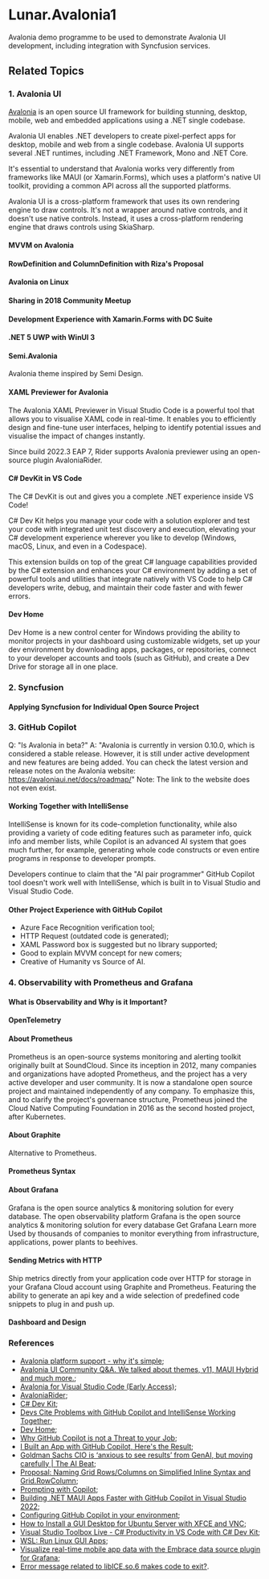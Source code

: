 # Lunar.Avalonia1
Avalonia demo programme to be used to demonstrate Avalonia UI development, including integration with Syncfusion services.

## Related Topics

### 1. Avalonia UI
[Avalonia](https://avaloniaui.net/) is an open source UI framework for building stunning, desktop, mobile, web and embedded applications using a .NET single codebase.

Avalonia UI enables .NET developers to create pixel-perfect apps for desktop, mobile and web from a single codebase. Avalonia UI supports several .NET runtimes, including .NET Framework, Mono and .NET Core.

It's essential to understand that Avalonia works very differently from frameworks like MAUI (or Xamarin.Forms), which uses a platform's native UI toolkit, providing a common API across all the supported platforms.

Avalonia UI is a cross-platform framework that uses its own rendering engine to draw controls. It's not a wrapper around native controls, and it doesn't use native controls. Instead, it uses a cross-platform rendering engine that draws controls using SkiaSharp.

#### MVVM on Avalonia

#### RowDefinition and ColumnDefinition with Riza's Proposal

#### Avalonia on Linux

#### Sharing in 2018 Community Meetup

#### Development Experience with Xamarin.Forms with DC Suite

#### .NET 5 UWP with WinUI 3

#### Semi.Avalonia
Avalonia theme inspired by Semi Design. 

#### XAML Previewer for Avalonia
The Avalonia XAML Previewer in Visual Studio Code is a powerful tool that allows you to visualise XAML code in real-time. It enables you to efficiently design and fine-tune user interfaces, helping to identify potential issues and visualise the impact of changes instantly.

Since build 2022.3 EAP 7, Rider supports Avalonia previewer using an open-source plugin AvaloniaRider.

#### C# DevKit in VS Code
The C# DevKit is out and gives you a complete .NET experience inside VS Code!

C# Dev Kit helps you manage your code with a solution explorer and test your code with integrated unit test discovery and execution, elevating your C# development experience wherever you like to develop (Windows, macOS, Linux, and even in a Codespace).

This extension builds on top of the great C# language capabilities provided by the C# extension and enhances your C# environment by adding a set of powerful tools and utilities that integrate natively with VS Code to help C# developers write, debug, and maintain their code faster and with fewer errors.

#### Dev Home
Dev Home is a new control center for Windows providing the ability to monitor projects in your dashboard using customizable widgets, set up your dev environment by downloading apps, packages, or repositories, connect to your developer accounts and tools (such as GitHub), and create a Dev Drive for storage all in one place.

### 2. Syncfusion

#### Applying Syncfusion for Individual Open Source Project

### 3. GitHub Copilot

Q: "Is Avalonia in beta?"
A: "Avalonia is currently in version 0.10.0, which is considered a stable release. However, it is still under active development and new features are being added. You can check the latest version and release notes on the Avalonia website: https://avaloniaui.net/docs/roadmap/"
Note: The link to the website does not even exist.

#### Working Together with IntelliSense
IntelliSense is known for its code-completion functionality, while also providing a variety of code editing features such as parameter info, quick info and member lists, while Copilot is an advanced AI system that goes much further, for example, generating whole code constructs or even entire programs in response to developer prompts.

Developers continue to claim that the "AI pair programmer" GitHub Copilot tool doesn't work well with IntelliSense, which is built in to Visual Studio and Visual Studio Code.

#### Other Project Experience with GitHub Copilot
- Azure Face Recognition verification tool;
- HTTP Request (outdated code is generated);
- XAML Password box is suggested but no library supported;
- Good to explain MVVM concept for new comers;
- Creative of Humanity vs Source of AI.

### 4. Observability with Prometheus and Grafana

#### What is Observability and Why is it Important?

#### OpenTelemetry

#### About Prometheus

Prometheus is an open-source systems monitoring and alerting toolkit originally built at SoundCloud. Since its inception in 2012, many companies and organizations have adopted Prometheus, and the project has a very active developer and user community. It is now a standalone open source project and maintained independently of any company. To emphasize this, and to clarify the project's governance structure, Prometheus joined the Cloud Native Computing Foundation in 2016 as the second hosted project, after Kubernetes.

#### About Graphite
Alternative to Prometheus.

#### Prometheus Syntax

#### About Grafana

Grafana is the open source analytics & monitoring solution for every database. The open observability platform Grafana is the open source analytics & monitoring solution for every database Get Grafana Learn more Used by thousands of companies to monitor everything from infrastructure, applications, power plants to beehives.

#### Sending Metrics with HTTP
Ship metrics directly from your application code over HTTP for storage in your Grafana Cloud account using Graphite and Prometheus. Featuring the ability to generate an api key and a wide selection of predefined code snippets to plug in and push up.

#### Dashboard and Design

### References

- [Avalonia platform support - why it's simple](https://dev.to/avalonia/avalonia-platform-support-why-its-simple-cjd);
- [Avalonia UI Community Q&A. We talked about themes, v11, MAUI Hybrid and much more.](https://www.reddit.com/r/dotnet/comments/138zcao/avalonia_ui_community_qa_we_talked_about_themes/);
- [Avalonia for Visual Studio Code (Early Access)](https://avaloniaui.net/Blog/avalonia-for-visual-studio-code-early-access,e2464208-4482-4dd1-bd60-fd11c98983dc);
- [AvaloniaRider](https://plugins.jetbrains.com/plugin/14839-avaloniarider/);
- [C# Dev Kit](https://marketplace.visualstudio.com/items?itemName=ms-dotnettools.csdevkit);
- [Devs Cite Problems with GitHub Copilot and IntelliSense Working Together](https://visualstudiomagazine.com/articles/2023/02/17/copilot-intellisense.aspx);
- [Dev Home](https://learn.microsoft.com/en-us/windows/dev-home/);
- [Why GitHub Copilot is not a Threat to your Job](https://blog.devgenius.io/why-github-copilot-is-not-a-treat-for-your-job-cd7f5fae9ff9);
- [I Built an App with GitHub Copilot, Here's the Result](https://www.linkedin.com/pulse/i-built-app-github-copilot-heres-result-simona-winnekes/);
- [Goldman Sachs CIO is ‘anxious to see results’ from GenAI, but moving carefully | The AI Beat](https://venturebeat.com/ai/goldman-sachs-cio-is-anxious-to-see-results-from-genai-but-moving-carefully-the-ai-beat/);
- [Proposal: Naming Grid Rows/Columns on Simplified Inline Syntax and Grid.RowColumn](https://github.com/microsoft/microsoft-ui-xaml/issues/2094);
- [Prompting with Copilot](https://www.youtube.com/watch?v=ImWfIDTxn7E);
- [Building .NET MAUI Apps Faster with GitHub Copilot in Visual Studio 2022](https://www.youtube.com/watch?v=jt9VZqIKGzU);
- [Configuring GitHub Copilot in your environment](https://docs.github.com/en/copilot/configuring-github-copilot/configuring-github-copilot-in-your-environment?tool=vscode);
- [How to Install a GUI Desktop for Ubuntu Server with XFCE and VNC](https://www.vultr.com/docs/install-gui-environment-for-ubuntu/);
- [Visual Studio Toolbox Live - C# Productivity in VS Code with C# Dev Kit](https://www.youtube.com/watch?v=7NjTIBezZl0);
- [WSL: Run Linux GUI Apps](https://www.youtube.com/watch?v=kC3eWRPzeWw);
- [Visualize real-time mobile app data with the Embrace data source plugin for Grafana](https://grafana.com/blog/2023/02/13/visualize-real-time-mobile-app-data-with-the-embrace-data-source-plugin-for-grafana/);
- [Error message related to libICE.so.6 makes code to exit?](https://stackoverflow.com/questions/75281328/error-message-related-to-libice-so-6-makes-code-to-exit).
